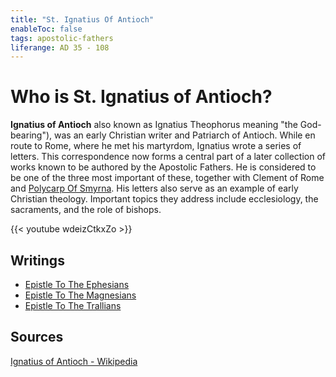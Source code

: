 ```yaml
---
title: "St. Ignatius Of Antioch"
enableToc: false
tags: apostolic-fathers
liferange: AD 35 - 108
---
```


# Who is St. Ignatius of Antioch?
**Ignatius of Antioch** also known as Ignatius Theophorus meaning "the God-bearing"), was an early Christian writer and Patriarch of Antioch. While en route to Rome, where he met his martyrdom, Ignatius wrote a series of letters. This correspondence now forms a central part of a later collection of works known to be authored by the Apostolic Fathers. He is considered to be one of the three most important of these, together with Clement of Rome and [Polycarp Of Smyrna](apostolic%20fathers/Polycarp%20Of%20Smyrna). His letters also serve as an example of early Christian theology. Important topics they address include ecclesiology, the sacraments, and the role of bishops. 


{{< youtube wdeizCtkxZo >}}

## Writings
- [Epistle To The Ephesians](apostolic%20fathers/Ignatius%20Of%20Antioch/Epistle%20To%20The%20Ephesians)
- [Epistle To The Magnesians](apostolic%20fathers/Ignatius%20Of%20Antioch/The%20Epistle%20of%20Ignatius%20to%20the%20Magnesians)
- [Epistle To The Trallians](apostolic%20fathers/Ignatius%20Of%20Antioch/The%20Epistle%20of%20Ignatius%20to%20the%20Trallians)

## Sources
[Ignatius of Antioch - Wikipedia](https://en.wikipedia.org/wiki/Ignatius_of_Antioch)
